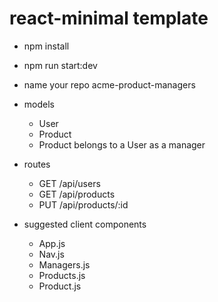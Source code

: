 # react-minimal template

- npm install
- npm run start:dev

- name your repo acme-product-managers
- models
  - User
  - Product
  - Product belongs to a User as a manager
- routes
  - GET /api/users
  - GET /api/products
  - PUT /api/products/:id
- suggested client components
  - App.js
  - Nav.js
  - Managers.js
  - Products.js
  - Product.js
